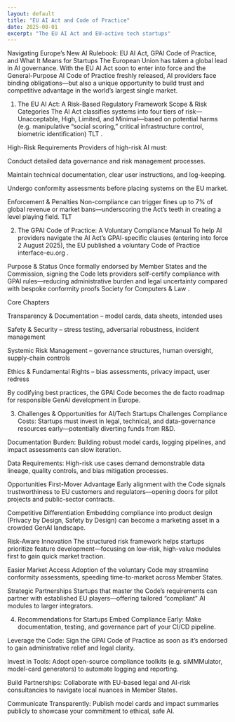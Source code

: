 ```yaml
---
layout: default
title: "EU AI Act and Code of Practice"
date: 2025-08-01
excerpt: "The EU AI Act and EU-active tech startups"
---
```




Navigating Europe’s New AI Rulebook: EU AI Act, GPAI Code of Practice, and What It Means for Startups
The European Union has taken a global lead in AI governance. With the EU AI Act soon to enter into force and the General-Purpose AI Code of Practice freshly released, AI providers face binding obligations—but also a unique opportunity to build trust and competitive advantage in the world’s largest single market.

1. The EU AI Act: A Risk-Based Regulatory Framework
Scope & Risk Categories
The AI Act classifies systems into four tiers of risk—Unacceptable, High, Limited, and Minimal—based on potential harms (e.g. manipulative “social scoring,” critical infrastructure control, biometric identification) 
TLT
.

High-Risk Requirements
Providers of high-risk AI must:

Conduct detailed data governance and risk management processes.

Maintain technical documentation, clear user instructions, and log-keeping.

Undergo conformity assessments before placing systems on the EU market.

Enforcement & Penalties
Non-compliance can trigger fines up to 7% of global revenue or market bans—underscoring the Act’s teeth in creating a level playing field. 
TLT

2. The GPAI Code of Practice: A Voluntary Compliance Manual
To help AI providers navigate the AI Act’s GPAI-specific clauses (entering into force 2 August 2025), the EU published a voluntary Code of Practice 
interface-eu.org
.

Purpose & Status
Once formally endorsed by Member States and the Commission, signing the Code lets providers self-certify compliance with GPAI rules—reducing administrative burden and legal uncertainty compared with bespoke conformity proofs 
Society for Computers & Law
.

Core Chapters

Transparency & Documentation – model cards, data sheets, intended uses

Safety & Security – stress testing, adversarial robustness, incident management

Systemic Risk Management – governance structures, human oversight, supply-chain controls

Ethics & Fundamental Rights – bias assessments, privacy impact, user redress

By codifying best practices, the GPAI Code becomes the de facto roadmap for responsible GenAI development in Europe.

3. Challenges & Opportunities for AI/Tech Startups
Challenges
Compliance Costs: Startups must invest in legal, technical, and data-governance resources early—potentially diverting funds from R&D.

Documentation Burden: Building robust model cards, logging pipelines, and impact assessments can slow iteration.

Data Requirements: High-risk use cases demand demonstrable data lineage, quality controls, and bias mitigation processes.

Opportunities
First-Mover Advantage
Early alignment with the Code signals trustworthiness to EU customers and regulators—opening doors for pilot projects and public-sector contracts.

Competitive Differentiation
Embedding compliance into product design (Privacy by Design, Safety by Design) can become a marketing asset in a crowded GenAI landscape.

Risk-Aware Innovation
The structured risk framework helps startups prioritize feature development—focusing on low-risk, high-value modules first to gain quick market traction.

Easier Market Access
Adoption of the voluntary Code may streamline conformity assessments, speeding time-to-market across Member States.

Strategic Partnerships
Startups that master the Code’s requirements can partner with established EU players—offering tailored “compliant” AI modules to larger integrators.

4. Recommendations for Startups
Embed Compliance Early: Make documentation, testing, and governance part of your CI/CD pipeline.

Leverage the Code: Sign the GPAI Code of Practice as soon as it’s endorsed to gain administrative relief and legal clarity.

Invest in Tools: Adopt open-source compliance toolkits (e.g. siMMMulator, model-card generators) to automate logging and reporting.

Build Partnerships: Collaborate with EU-based legal and AI-risk consultancies to navigate local nuances in Member States.

Communicate Transparently: Publish model cards and impact summaries publicly to showcase your commitment to ethical, safe AI.

